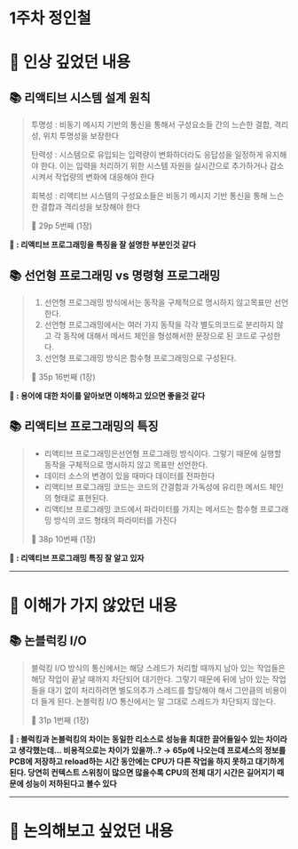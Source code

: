 # 1주차 정인철



# 📌 인상 깊었던 내용

## **📚** 리액티브 시스템 설계 원칙

> 투명성 : 비동기 메시지 기반의 통신을 통해서 구성요소들 간의 느슨한 결합, 격리성, 위치 투명성을 보장한다
> 
> 탄력성 : 시스템으로 유입되는 입력량이 변화하더라도 응답성을 일정하게 유지해야 한다. 이는 입력을 처리하기 위한 시스템 자원을 실시간으로 추가하거나 감소시켜서 작업량의 변화에 대응해야 한다
> 
> 회복성 : 리액티브 시스템의 구성요소들은 비동기 메시지 기반 통신을 통해 느슨한 결합과 격리성을 보장해야 한다
> 
> 📕 29p 5번째 (1장)
>

**🧐 : 리액티브 프로그래밍을 특징을 잘 설명한 부분인것 같다**

## **📚 선언형 프로그래밍 vs 명령형 프로그래밍**

> 1. 선언형 프로그래밍 방식에서는 동작을 구체적으로 명시하지 않고목표만 선언한다.
> 2. 선언형 프로그래밍에서는 여러 가지 동작을 각각 별도의코드로 분리하지 않고 각 동작에 대해서 메서드 체인을 형성해서한 문장으로 된 코드로 구성한다.
> 3. 선언형 프로그래밍 방식은 함수형 프로그래밍으로 구성된다.
> 
> 📕 35p 16번째 (1장)
>

**🧐 : 용어에 대한 차이를 알아보면 이해하고 있으면 좋을것 같다**

## **📚 리액티브 프로그래밍의 특징**

> - 리액티브 프로그래밍은선언형 프로그래밍 방식이다. 그렇기 때문에 실행할 동작을 구체적으로 명시하지 않고 목표만 선언한다.
> - 데이터 소스의 변경이 있을 때마다 데이터를 전파한다
> - 리액티브 프로그래밍 코드는 코드의 간결함과 가독성에 유리한 메서드 체인의 형태로 표현된다.
> - 리액티브 프로그래밍 코드에서 파라미터를 가지는 메서드는 함수형 프로그래밍 방식의 코드 형태의 파라미터를 가진다
> 
> 📕 38p 10번째 (1장)
>

**🧐 : 리액티브 프로그래밍 특징 잘 알고 있자**

---

# 📌 이해가 가지 않았던 내용

## **📚 논블럭킹 I/O**

> 블럭킹 I/O 방식의 통신에서는 해당 스레드가 처리할 때까지 남아 있는 작업들은 해당 작업이 끝날 때까지 차단되어 대기한다. 그렇기 때문에 뒤에 남아 있는 작업들을 대기 없이 처리하려면 별도의추가 스레드를 할당해야 해서 그만큼의 비용이 더 들게 된다.
> 논블럭킹 I/O 통신에서는 말 그대로 스레드가 차단되지 않는다.
> 
> 📕 31p 1번째 (1장)
>

**🧐 : 블럭킹과 논블럭킹의 차이는 동일한 리소스로 성능을 최대한 끌어들일수 있는 차이라고 생각했는데… 비용적으로는 차이가 있을까..?
→ 65p에 나오는데 프로세스의 정보를 PCB에 저장하고 reload하는 시간 동안에는 CPU가 다른 작업을 하지 못하고 대기하게 된다. 당연히 컨텍스트 스위칭이 많으면 많을수록 CPU의 전체 대기 시간은 길어지기 때문에 성능이 저하된다고 볼수 있다**

---

# 📌 논의해보고 싶었던 내용
